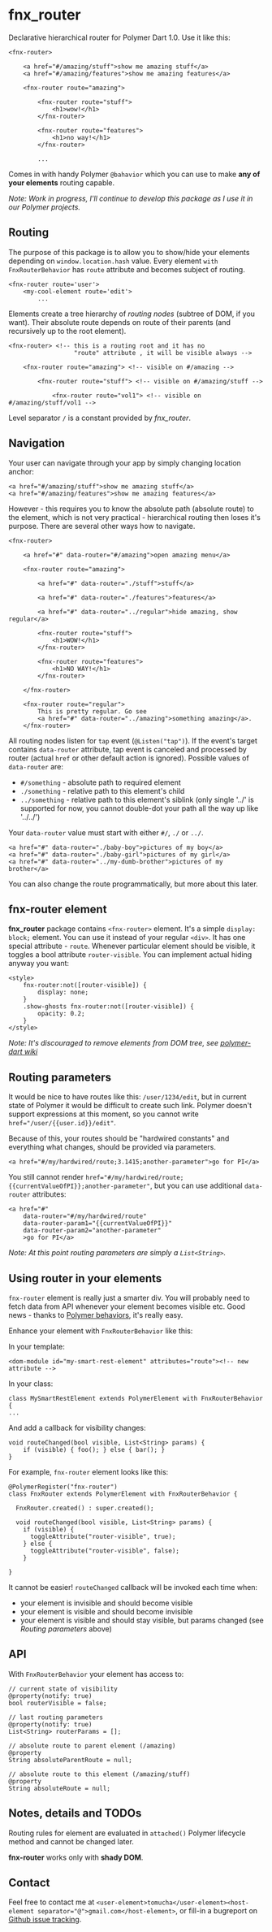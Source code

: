 # fnx_router

Declarative hierarchical router for Polymer Dart 1.0. Use it like this:

	<fnx-router>
		
		<a href="#/amazing/stuff">show me amazing stuff</a>
		<a href="#/amazing/features">show me amazing features</a>
	
		<fnx-router route="amazing">
		
			<fnx-router route="stuff">
				<h1>wow!</h1>
			</fnx-router>
			
			<fnx-router route="features">
				<h1>no way!</h1>
			</fnx-router>
			
			...


Comes in with handy Polymer `@bahavior` which you can use to make **any of your elements** routing capable.

_Note: Work in progress, I'll continue to develop this package as I use it in our Polymer projects._

## Routing

The purpose of this package is to allow you to show/hide your elements depending on `window.location.hash`
value. Every element `with FnxRouterBehavior` has `route` attribute and becomes subject of routing.

	<fnx-router route='user'>
		<my-cool-element route='edit'>
			...

Elements create a tree hierarchy of _routing nodes_ (subtree of DOM, if you want).
Their absolute route depends on route of their parents (and recursively up to the root element).

	<fnx-router> <!-- this is a routing root and it has no
	                  "route" attribute , it will be visible always -->
	                  
		<fnx-router route="amazing"> <!-- visible on #/amazing -->
		
			<fnx-router route="stuff"> <!-- visible on #/amazing/stuff -->
			
				<fnx-router route="vol1"> <!-- visible on #/amazing/stuff/vol1 -->

Level separator `/` is a constant provided by *fnx_router*.

## Navigation

Your user can navigate through your app by simply changing location anchor:

	<a href="#/amazing/stuff">show me amazing stuff</a>
	<a href="#/amazing/features">show me amazing features</a>

However - this requires you to know the absolute path (absolute route) to the element,
which is not very practical - hierarchical routing then loses it's purpose.
There are several other ways how to navigate.

	<fnx-router>
		
		<a href="#" data-router="#/amazing">open amazing menu</a>
	
		<fnx-router route="amazing">
			
			<a href="#" data-router="./stuff">stuff</a>
			
			<a href="#" data-router="./features">features</a>
			
			<a href="#" data-router="../regular">hide amazing, show regular</a>
			
			<fnx-router route="stuff">
				<h1>WOW!</h1>
			</fnx-router>
			
			<fnx-router route="features">
				<h1>NO WAY!</h1>
			</fnx-router>
			
		</fnx-router>
		
		<fnx-router route="regular">
			This is pretty regular. Go see
			<a href="#" data-router="../amazing">something amazing</a>.			
		</fnx-router>

All routing nodes listen for `tap` event (`@Listen("tap")`). If the event's target contains `data-router`
attribute, tap event is canceled and processed by router (actual `href` or other default action is ignored).
Possible values of `data-router` are:

- `#/something` - absolute path to required element
- `./something` - relative path to this element's child
- `../something` - relative path to this element's siblink (only single '../' is supported for now, you cannot double-dot your path all the way up like '../../')

Your `data-router` value must start with either `#/`, `./` or `../`.

	<a href="#" data-router="./baby-boy">pictures of my boy</a>	
	<a href="#" data-router="./baby-girl">pictures of my girl</a>	
	<a href="#" data-router="../my-dumb-brother">pictures of my brother</a>

You can also change the route programmatically, but more about this later.

## fnx-router element

**fnx_router** package contains `<fnx-router>` element. It's a
simple `display: block;` element. You can use it instead of
your regular `<div>`. It has one special attribute - `route`. Whenever particular element should be visible, it toggles a bool
attribute `router-visible`. You can implement actual hiding anyway you want:

	<style>
		fnx-router:not([router-visible]) {
			display: none;
		}
		.show-ghosts fnx-router:not([router-visible]) {
			opacity: 0.2;
		}	
	</style>

_Note: It's discouraged to remove elements from DOM tree, see
[polymer-dart wiki](https://github.com/dart-lang/polymer-dart/wiki/data-binding-helper-elements#conditional-templates)_

## Routing parameters

It would be nice to have routes like this: `/user/1234/edit`, but in current
state of Polymer it would be difficult to create such link. Polymer doesn't
support expressions at this moment, so you cannot write
`href="/user/{{user.id}}/edit"`.

Because of this, your routes should be "hardwired constants" and everything what changes,
should be provided via parameters.

	<a href="#/my/hardwired/route;3.1415;another-parameter">go for PI</a>

You still cannot render `href="#/my/hardwired/route;{{currentValueOfPI}};another-parameter"`, but you can use additional `data-router` attributes:

	<a href="#"
		data-router="#/my/hardwired/route"
		data-router-param1="{{currentValueOfPI}}"
		data-router-param2="another-parameter"
		>go for PI</a>

_Note: At this point routing parameters are simply a `List<String>`._

## Using router in your elements

`fnx-router` element is really just a smarter div. You will probably need to fetch data from API
whenever your element becomes visible etc. Good news - thanks to [Polymer behaviors](https://github.com/dart-lang/polymer-dart/wiki/behaviors),
it's really easy.

Enhance your element with `FnxRouterBehavior` like this:

In your template:
	
	<dom-module id="my-smart-rest-element" attributes="route"><!-- new attribute -->

In your class:

	class MySmartRestElement extends PolymerElement with FnxRouterBehavior {
	...
	
And add a callback for visibility changes:
	
	void routeChanged(bool visible, List<String> params) {
		if (visible) { foo(); } else { bar(); }
	}
	
For example, `fnx-router` element looks like this:

    @PolymerRegister("fnx-router")
    class FnxRouter extends PolymerElement with FnxRouterBehavior {
    
      FnxRouter.created() : super.created();
    
      void routeChanged(bool visible, List<String> params) {
        if (visible) {
          toggleAttribute("router-visible", true);
        } else {
          toggleAttribute("router-visible", false);
        }
    
    }

It cannot be easier! `routeChanged` callback will be invoked each time when:

- your element is invisible and should become visible
- your element is visible and should become invisible
- your element is visible and should stay visible, but params changed (see _Routing parameters_ above)

## API

With `FnxRouterBehavior` your element has access to:

	// current state of visibility
	@property(notify: true)
	bool routerVisible = false;
	
	// last routing parameters
	@property(notify: true)
	List<String> routerParams = [];
	
	// absolute route to parent element (/amazing)
	@property
	String absoluteParentRoute = null;
	
	// absolute route to this element (/amazing/stuff)
	@property
	String absoluteRoute = null;

## Notes, details and TODOs

Routing rules for element are evaluated in `attached()` Polymer lifecycle method and cannot be changed later.

**fnx-router** works only with **shady DOM**.

## Contact

Feel free to contact me at `<user-element>tomucha</user-element><host-element separator="@">gmail.com</host-element>`,
or fill-in a bugreport on [Github issue tracking](https://github.com/fnx-io/fnx_router/issues).